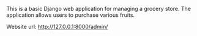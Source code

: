 This is a basic Django web application for managing a grocery store. The application allows users to purchase various fruits.

Website url:  http://127.0.0.1:8000/admin/

